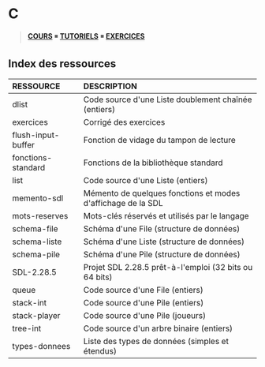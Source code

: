 # C

> [**COURS**](https://www.youtube.com/playlist?list=PLrSOXFDHBtfEh6PCE39HERGgbbaIHhy4j) ◾ [**TUTORIELS**](https://www.youtube.com/playlist?list=PLrSOXFDHBtfECGo-do0Xf6o3fjc8Rta5N) ◾ [**EXERCICES**](https://www.youtube.com/playlist?list=PLrSOXFDHBtfF6lXQpJ4hBha76DsQufiEQ)

## Index des ressources

|RESSOURCE|DESCRIPTION|
|:--|:--|
|dlist|Code source d'une Liste doublement chaînée (entiers)|
|exercices|Corrigé des exercices|
|flush-input-buffer|Fonction de vidage du tampon de lecture|
|fonctions-standard|Fonctions de la bibliothèque standard|
|list|Code source d'une Liste (entiers)|
|memento-sdl|Mémento de quelques fonctions et modes d'affichage de la SDL|
|mots-reserves|Mots-clés réservés et utilisés par le langage|
|schema-file|Schéma d'une File (structure de données)|
|schema-liste|Schéma d'une Liste (structure de données)|
|schema-pile|Schéma d'une Pile (structure de données)|
|SDL-2.28.5|Projet SDL 2.28.5 prêt-à-l'emploi (32 bits ou 64 bits)|
|queue|Code source d'une File (entiers)|
|stack-int|Code source d'une Pile (entiers)|
|stack-player|Code source d'une Pile (joueurs)|
|tree-int|Code source d'un arbre binaire (entiers)|
|types-donnees|Liste des types de données (simples et étendus)|
